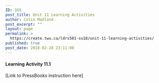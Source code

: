```yaml
---
ID: 165
post_title: Unit 11 Learning Activities
author: Colin Madland
post_excerpt: ""
layout: page
permalink: >
  https://create.twu.ca/ldrs501-su18/unit-11-learning-activities/
published: true
post_date: 2018-02-28 23:11:08
---
```

<h4>Learning Activity 11.1</h4>

[Link to PressBooks instruction here]
